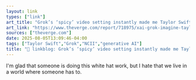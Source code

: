 ```yaml
---
layout: link
types: ["link"]
art_title: "Grok’s ‘spicy’ video setting instantly made me Taylor Swift nude deepfakes"
art_link: "https://www.theverge.com/report/718975/xai-grok-imagine-taylor-swifty-deepfake-nudes"
sources: ["theverge.com"]
date: 2025-08-05T13:09:46-04:00
tags: ["Taylor Swift","Grok","NCII","generative AI"]
title: "🔗 linkblog: Grok’s ‘spicy’ video setting instantly made me Taylor Swift nude deepfakes"
---
```

I'm glad that someone is doing this white hat work, but I hate that we live in a world where someone has to.